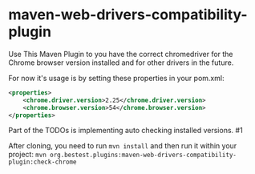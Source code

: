# maven-web-drivers-compatibility-plugin
Use This Maven Plugin to you have the correct chromedriver for the Chrome browser version installed and for other drivers in the future.

For now it's usage is by setting these properties in your pom.xml:
```xml
<properties>
    <chrome.driver.version>2.25</chrome.driver.version>
    <chrome.browser.version>54</chrome.browser.version>
</properties>
```

Part of the TODOs is implementing auto checking installed versions. #1

After cloning, you need to run `mvn install` and then run it within your project:
`mvn org.bestest.plugins:maven-web-drivers-compatibility-plugin:check-chrome`

